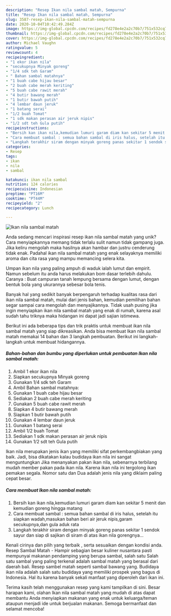 ```yaml
---
description: "Resep Ikan nila sambal matah, Sempurna"
title: "Resep Ikan nila sambal matah, Sempurna"
slug: 3587-resep-ikan-nila-sambal-matah-sempurna
date: 2020-10-04T10:42:49.284Z
image: https://img-global.cpcdn.com/recipes/fd278e4e2a2c70b7/751x532cq70/ikan-nila-sambal-matah-foto-resep-utama.jpg
thumbnail: https://img-global.cpcdn.com/recipes/fd278e4e2a2c70b7/751x532cq70/ikan-nila-sambal-matah-foto-resep-utama.jpg
cover: https://img-global.cpcdn.com/recipes/fd278e4e2a2c70b7/751x532cq70/ikan-nila-sambal-matah-foto-resep-utama.jpg
author: Michael Vaughn
ratingvalue: 5
reviewcount: 4
recipeingredient:
- "1 ekor ikan nila"
- "secukupnya Minyak goreng"
- "1/4 sdk teh Garam"
- " Bahan sambal matahnya"
- "1 buah cabe hijau besar"
- "2 buah cabe merah keriting"
- "5 buah cabe rawit merah"
- "4 butir bawang merah"
- "1 butir bawah putih"
- "4 lembar daun jeruk"
- "1 batang serai"
- "1/2 buah Tomat"
- "1 sdk makan perasan air jeruk nipis"
- "1/2 sdt teh Gula putih"
recipeinstructions:
- "Bersih kan ikan nila,kemudian lumuri garam diam kan sekitar 5 menit dan kemudian goreng hingga matang"
- "Cara membuat sambal : semua bahan sambal di iris halus, setelah itu siapkan wadah,masukan bahan beri air jeruk nipis,garam secukupnya,dan gula aduk rata"
- "Langkah terakhir siram dengan minyak goreng panas sekitar 1 sendok sayur dan siap di sajikan di siram di atas ikan nila gorengnya..."
categories:
- Resep
tags:
- ikan
- nila
- sambal

katakunci: ikan nila sambal 
nutrition: 124 calories
recipecuisine: Indonesian
preptime: "PT16M"
cooktime: "PT44M"
recipeyield: "2"
recipecategory: Lunch

---
```



![Ikan nila sambal matah](https://img-global.cpcdn.com/recipes/fd278e4e2a2c70b7/751x532cq70/ikan-nila-sambal-matah-foto-resep-utama.jpg)

Anda sedang mencari inspirasi resep ikan nila sambal matah yang unik? Cara menyiapkannya memang tidak terlalu sulit namun tidak gampang juga. Jika keliru mengolah maka hasilnya akan hambar dan justru cenderung tidak enak. Padahal ikan nila sambal matah yang enak selayaknya memiliki aroma dan cita rasa yang mampu memancing selera kita.

Umpan ikan nila yang paling ampuh di waduk ialah lumut dan empirit. Namun sebelum itu anda harus melakukan bom dasar terlebih dahulu. Caranya : Buat campuran tanah lempung bersama dengan lumut, dengan bentuk bola yang ukurannya sebesar bola tenis.

Banyak hal yang sedikit banyak berpengaruh terhadap kualitas rasa dari ikan nila sambal matah, mulai dari jenis bahan, kemudian pemilihan bahan segar sampai cara mengolah dan menyajikannya. Tidak usah pusing jika ingin menyiapkan ikan nila sambal matah yang enak di rumah, karena asal sudah tahu triknya maka hidangan ini dapat jadi sajian istimewa.


Berikut ini ada beberapa tips dan trik praktis untuk membuat ikan nila sambal matah yang siap dikreasikan. Anda bisa membuat Ikan nila sambal matah memakai 14 bahan dan 3 langkah pembuatan. Berikut ini langkah-langkah untuk membuat hidangannya.

<!--inarticleads1-->

##### Bahan-bahan dan bumbu yang diperlukan untuk pembuatan Ikan nila sambal matah:

1. Ambil 1 ekor ikan nila
1. Siapkan secukupnya Minyak goreng
1. Gunakan 1/4 sdk teh Garam
1. Ambil  Bahan sambal matahnya:
1. Gunakan 1 buah cabe hijau besar
1. Sediakan 2 buah cabe merah keriting
1. Gunakan 5 buah cabe rawit merah
1. Siapkan 4 butir bawang merah
1. Siapkan 1 butir bawah putih
1. Gunakan 4 lembar daun jeruk
1. Gunakan 1 batang serai
1. Ambil 1/2 buah Tomat
1. Sediakan 1 sdk makan perasan air jeruk nipis
1. Gunakan 1/2 sdt teh Gula putih


Ikan nila merupakan jenis ikan yang memiliki sifat perkembangbiakan yang baik. Jadi, bisa dikatakan kalau budidaya ikan nila ini sangat menguntungkan Jika menanyakan pakan ikan nila, sebenarnya terbilang mudah member pakan pada ikan nila. Karena ikan nila ini tergolong ikan pemakan segala. Nomor satu dan Dua adalah jenis nila yang diklaim paling cepat besar. 

<!--inarticleads2-->

##### Cara membuat Ikan nila sambal matah:

1. Bersih kan ikan nila,kemudian lumuri garam diam kan sekitar 5 menit dan kemudian goreng hingga matang
1. Cara membuat sambal : semua bahan sambal di iris halus, setelah itu siapkan wadah,masukan bahan beri air jeruk nipis,garam secukupnya,dan gula aduk rata
1. Langkah terakhir siram dengan minyak goreng panas sekitar 1 sendok sayur dan siap di sajikan di siram di atas ikan nila gorengnya...


Kenali cirinya dan pilih yang terbaik , serta sesuaikan dengan kondisi anda. Resep Sambal Matah - Hampir sebagian besar kuliner nusantara pasti mempunyai makanan pendamping yang berupa sambal, salah satu Salah satu sambal yang paling terkenal adalah sambal matah yang berasal dari daerah bali. Resep sambel matah seperti sambal bawang yang. Budidaya ikan nila adalah salah satu budidaya yang memiliki prospek yang bagus di Indonesia. Hal itu karena banyak sekali manfaat yang diperoleh dari ikan ini. 

Terima kasih telah menggunakan resep yang kami tampilkan di sini. Besar harapan kami, olahan Ikan nila sambal matah yang mudah di atas dapat membantu Anda menyiapkan makanan yang enak untuk keluarga/teman ataupun menjadi ide untuk berjualan makanan. Semoga bermanfaat dan selamat mencoba!
